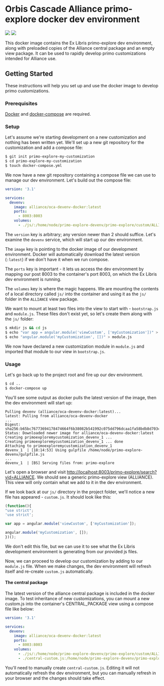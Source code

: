# Orbis Cascade Alliance primo-explore docker dev environment
[![](https://images.microbadger.com/badges/version/alliance/oca-devenv-docker.svg)](https://microbadger.com/images/alliance/oca-devenv-docker "Get your own version badge on microbadger.com")
[![](https://images.microbadger.com/badges/image/alliance/oca-devenv-docker.svg)](https://microbadger.com/images/alliance/oca-devenv-docker "Get your own image badge on microbadger.com")

This docker image contains the Ex Libris primo-explore dev environment, along with preloaded copies of the Alliance central package and an empty view package. It can be used to rapidly develop primo customizations intended for Alliance use.


## Getting Started

These instructions will help you set up and use the docker image to develop primo customizations.

### Prerequisites

[Docker](https://www.docker.com/docker) and [docker-compose](https://docs.docker.com/compose/install/) are required.

### Setup

Let's assume we're starting development on a new customization and nothing has been written yet. We'll set up a new git repository for the customization and add a compose file:

```sh
$ git init primo-explore-my-customization
$ cd primo-explore-my-customization
$ touch docker-compose.yml
```

We now have a new git repository containing a compose file we can use to manage our dev environment. Let's build out the compose file:

```yaml
version: '3.1'

services:
  devenv:
    image: alliance/oca-devenv-docker:latest
    ports:
      - 8003:8003
    volumes:
      - ./js/:/home/node/primo-explore-devenv/primo-explore/custom/ALLIANCE/js/
```

The `version` key is arbitrary; any version newer than 2 should suffice. Let's examine the `devenv` service, which will start up our dev environment.

The `image` key is pointing to the docker image of our development environment. Docker will automatically download the latest version (`:latest`) if we don't have it when we run compose.

The `ports` key is important - it lets us access the dev environment by mapping our post 8003 to the container's port 8003, on which the Ex Libris dev environment is running.

The `volumes` key is where the magic happens. We are mounting the contents of a local directory called `js/` into the container and using it as the `js/` folder in the `ALLIANCE` view package.

We want to mount at least two files into the view to start with - `bootstrap.js` and `module.js`. These files don't exist yet, so let's create them along with the `js/` folder:

```sh
$ mkdir js && cd js
$ echo "var app = angular.module('viewCustom', ['myCustomization'])" > bootstrap.js
$ echo "angular.module('myCustomization', [])" > module.js
```

We now have declared a new customization module in `module.js` and imported that module to our view in `bootstrap.js`.

### Usage
Let's go back up to the project root and fire up our dev environment.

```sh
$ cd ..
$ docker-compose up
```

You'll see some output as docker pulls the latest version of the image, then the dev environment will start up:
```
Pulling devenv (alliance/oca-devenv-docker:latest)...
latest: Pulling from alliance/oca-devenv-docker
...
Digest: sha256:b65bc76773694178474664f6b38082b541992c075dd796dcaa1fa58bdb8d703c
Status: Downloaded newer image for alliance/oca-devenv-docker:latest
Creating primoexploremycustomization_devenv_1 ...
Creating primoexploremycustomization_devenv_1 ... done
Attaching to primoexploremycustomization_devenv_1
devenv_1  | [18:14:53] Using gulpfile /home/node/primo-explore-devenv/gulpfile.js
...
devenv_1  | [BS] Serving files from: primo-explore
```

Let's open a browser and visit <http://localhost:8003/primo-explore/search?vid=ALLIANCE>. We should see a generic primo-explore view (ALLIANCE). This view will only contain what we add to it in the dev environment.

If we look back at our `js/` directory in the project folder, we'll notice a new file has appeared - `custom.js`. It should look like this:
```js
(function(){
"use strict";
'use strict';

var app = angular.module('viewCustom', ['myCustomization']);

angular.module('myCustomization', []);
})();
```

We don't edit this file, but we can use it to see what the Ex Libris development environment is generating from our provided js files.

Now, we can proceed to develop our customization by adding to our `module.js` file. When we make changes, the dev environment will refresh itself and re-create `custom.js` automatically.

#### The central package
The latest version of the alliance central package is included in the docker image. To test inheritance of new customizations, you can mount a new custom.js into the container's CENTRAL_PACKAGE view using a compose file like below:

```yaml
version: '3.1'

services:
  devenv:
    image: alliance/oca-devenv-docker:latest
    ports:
      - 8003:8003
    volumes:
      - ./js/:/home/node/primo-explore-devenv/primo-explore/custom/ALLIANCE/js/
      - ./central-custom.js:/home/node/primo-explore-devenv/primo-explore/custom/CENTRAL_PACKAGE/js/custom.js
```

You'll need to manually create `central-custom.js`. Editing it will not automatically refresh the dev environment, but you can manually refresh in your browser and the changes should take effect.
